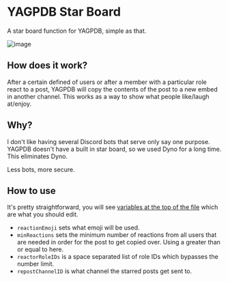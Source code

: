 # YAGPDB Star Board

A star board function for YAGPDB, simple as that.

![image](https://user-images.githubusercontent.com/7304619/229657280-357f6544-33d4-4e31-b94a-9bf20252c659.png)

## How does it work?

After a certain defined of users or after a member with a particular role react to a post, YAGPDB will copy the contents of the post to a new embed in another channel. This works as a way to show what people like/laugh at/enjoy.

## Why?

I don't like having several Discord bots that serve only say one purpose. YAGPDB doesn't have a built in star board, so we used Dyno for a long time. This eliminates Dyno.

Less bots, more secure.

## How to use

It's pretty straightforward, you will see [variables at the top of the file](https://github.com/Woovie/yagpdb-star-board/blob/main/starboard.go.tmpl#L3-L6) which are what you should edit.

- `reactionEmoji` sets what emoji will be used.
- `minReactions` sets the minimum number of reactions from all users that are needed in order for the post to get copied over. Using a greater than or equal to here.
- `reactorRoleIDs` is a space separated list of role IDs which bypasses the number limit.
- `repostChannelID` is what channel the starred posts get sent to.
